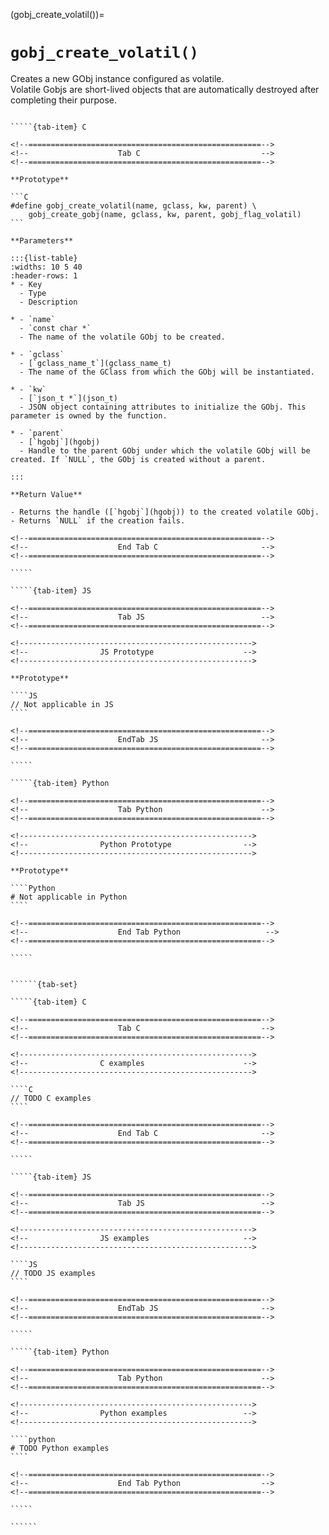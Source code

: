 <!-- ============================================================== -->
(gobj_create_volatil())=
# `gobj_create_volatil()`
<!-- ============================================================== -->

Creates a new GObj instance configured as volatile.  
Volatile Gobjs are short-lived objects that are automatically destroyed after completing their purpose.

<!------------------------------------------------------------>
<!--                    Prototypes                          -->
<!------------------------------------------------------------>

``````{tab-set}

`````{tab-item} C

<!--====================================================-->
<!--                    Tab C                           -->
<!--====================================================-->

**Prototype**

```C
#define gobj_create_volatil(name, gclass, kw, parent) \
    gobj_create_gobj(name, gclass, kw, parent, gobj_flag_volatil)
```

**Parameters**

:::{list-table}
:widths: 10 5 40
:header-rows: 1
* - Key
  - Type
  - Description

* - `name`
  - `const char *`
  - The name of the volatile GObj to be created.

* - `gclass`
  - [`gclass_name_t`](gclass_name_t)
  - The name of the GClass from which the GObj will be instantiated.

* - `kw`
  - [`json_t *`](json_t)
  - JSON object containing attributes to initialize the GObj. This parameter is owned by the function.

* - `parent`
  - [`hgobj`](hgobj)
  - Handle to the parent GObj under which the volatile GObj will be created. If `NULL`, the GObj is created without a parent.

:::

**Return Value**

- Returns the handle ([`hgobj`](hgobj)) to the created volatile GObj.  
- Returns `NULL` if the creation fails.

<!--====================================================-->
<!--                    End Tab C                       -->
<!--====================================================-->

`````

`````{tab-item} JS

<!--====================================================-->
<!--                    Tab JS                          -->
<!--====================================================-->

<!---------------------------------------------------->
<!--                JS Prototype                    -->
<!---------------------------------------------------->

**Prototype**

````JS
// Not applicable in JS
````

<!--====================================================-->
<!--                    EndTab JS                       -->
<!--====================================================-->

`````

`````{tab-item} Python

<!--====================================================-->
<!--                    Tab Python                      -->
<!--====================================================-->

<!---------------------------------------------------->
<!--                Python Prototype                -->
<!---------------------------------------------------->

**Prototype**

````Python
# Not applicable in Python
````

<!--====================================================-->
<!--                    End Tab Python                   -->
<!--====================================================-->

`````

``````

<!------------------------------------------------------------>
<!--                    Examples                            -->
<!------------------------------------------------------------>

```````{dropdown} Examples

``````{tab-set}

`````{tab-item} C

<!--====================================================-->
<!--                    Tab C                           -->
<!--====================================================-->

<!---------------------------------------------------->
<!--                C examples                      -->
<!---------------------------------------------------->

````C
// TODO C examples
````

<!--====================================================-->
<!--                    End Tab C                       -->
<!--====================================================-->

`````

`````{tab-item} JS

<!--====================================================-->
<!--                    Tab JS                          -->
<!--====================================================-->

<!---------------------------------------------------->
<!--                JS examples                     -->
<!---------------------------------------------------->

````JS
// TODO JS examples
````

<!--====================================================-->
<!--                    EndTab JS                       -->
<!--====================================================-->

`````

`````{tab-item} Python

<!--====================================================-->
<!--                    Tab Python                      -->
<!--====================================================-->

<!---------------------------------------------------->
<!--                Python examples                 -->
<!---------------------------------------------------->

````python
# TODO Python examples
````

<!--====================================================-->
<!--                    End Tab Python                  -->
<!--====================================================-->

`````

``````

```````
